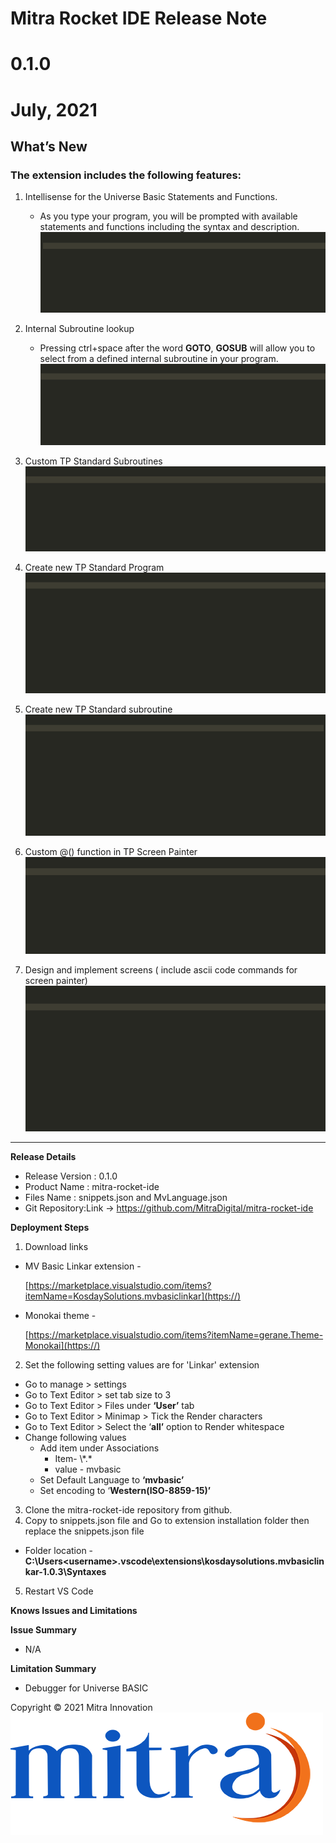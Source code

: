 ﻿# **Mitra Rocket IDE  Release Note**

# **0.1.0**

# **July, 2021**

## **What’s New**

### The extension includes the following features:

1. Intellisense for the Universe Basic Statements and Functions.

   * As you type your program, you will be prompted with available statements and  functions including the syntax and description.![](1.gif)
2. Internal Subroutine lookup

   * Pressing ctrl+space after the word **GOTO**, **GOSUB** will allow you to select from a defined internal subroutine in your program.![](2.gif)
3. Custom TP Standard Subroutines![](3.gif)
4. Create new TP Standard Program ![](4.gif)
5. Create new TP Standard subroutine![](5.gif)
6. Custom @() function in TP Screen Painter![](6.gif)
7. Design and implement screens ( include ascii code commands for screen painter)![](7.gif)

---



**Release Details**

- Release Version : 0.1.0
- Product Name : mitra-rocket-ide
- Files Name : snippets.json and MvLanguage.json
- Git Repository:Link -> https://github.com/MitraDigital/mitra-rocket-ide

**Deployment Steps**

1. Download links

- MV Basic Linkar extension -

  [https://marketplace.visualstudio.com/items?itemName=KosdaySolutions.mvbasiclinkar](https://)
- Monokai theme -

  [https://marketplace.visualstudio.com/items?itemName=gerane.Theme-Monokai](https://)

2. Set the following setting values are for 'Linkar' extension

- Go to manage > settings
- Go to Text Editor > set tab size to 3
- Go to Text Editor > Files under **‘User’** tab
- Go to Text Editor > Minimap > Tick the Render characters
- Go to Text Editor > Select the ‘**all’** option to Render whitespace
- Change following values
  - Add item under Associations
    - Item- \\*.\*
    - value - mvbasic
  - Set Default Language to **‘mvbasic’**
  - Set encoding to ‘**Western(ISO-8859-15)’**

3. Clone the mitra-rocket-ide repository from github.
4. Copy to snippets.json file and Go to extension installation folder then replace the snippets.json file

- Folder location - **C:\Users\<username>\.vscode\extensions\kosdaysolutions.mvbasiclinkar-1.0.3\Syntaxes**

5. Restart VS Code

**Knows Issues and Limitations**

**Issue Summary**

- N/A

**Limitation Summary**

- Debugger for Universe BASIC

Copyright © 2021 Mitra Innovation                                 ![](mitraj.png)
